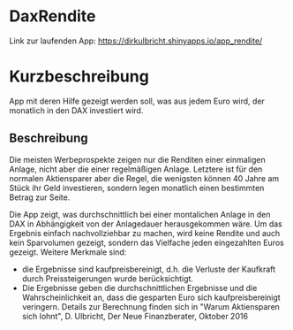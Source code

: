 # DaxRendite
Link zur laufenden App:  https://dirkulbricht.shinyapps.io/app_rendite/
# Kurzbeschreibung
App mit deren Hilfe gezeigt werden soll, was aus jedem Euro wird, der monatlich in den DAX investiert wird.
## Beschreibung
Die meisten Werbeprospekte zeigen nur die Renditen einer einmaligen Anlage, nicht aber die einer regelmäßigen Anlage. Letztere ist für den normalen Aktiensparer aber die Regel, die wenigsten können 40 Jahre am Stück ihr Geld investieren, sondern legen monatlich einen bestimmten Betrag zur Seite. 

Die App zeigt, was durchschnittlich bei einer montalichen Anlage in den DAX in Abhängigkeit von der Anlagedauer herausgekommen wäre. Um das Ergebnis einfach nachvollziehbar zu machen, wird keine Rendite und auch kein Sparvolumen gezeigt, sondern das Vielfache jeden eingezahlten Euros gezeigt. Weitere Merkmale sind:
- die Ergebnisse sind kaufpreisbereinigt, d.h. die Verluste der Kaufkraft durch Preissteigerungen wurde berücksichtigt.
- Die Ergebnisse geben die durchschnittlichen Ergebnisse und die Wahrscheinlichkeit an, dass die gesparten Euro sich kaufpreisbereinigt veringern. 
Details zur Berechnung finden sich in "Warum Aktiensparen sich lohnt", D. Ulbricht, Der Neue Finanzberater, Oktober 2016
